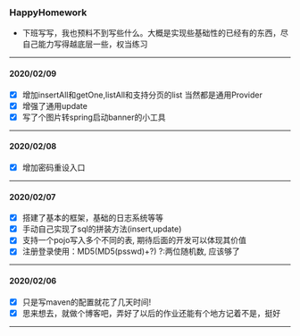 ﻿### HappyHomework
- 下班写写，我也预料不到写些什么。大概是实现些基础性的已经有的东西，尽自己能力写得越底层一些，权当练习
----

#### 2020/02/09
- [x] 增加insertAll和getOne,listAll和支持分页的list 当然都是通用Provider
- [x] 增强了通用update
- [x] 写了个图片转spring启动banner的小工具
---
#### 2020/02/08
- [x] 增加密码重设入口
---
#### 2020/02/07
- [x] 搭建了基本的框架，基础的日志系统等等
- [x] 手动自己实现了sql的拼装方法(insert,update)
- [x] 支持一个pojo写入多个不同的表, 期待后面的开发可以体现其价值
- [x] 注册登录使用：MD5(MD5(psswd)+?) ?:两位随机数, 应该够了
---
#### 2020/02/06
- [x] 只是写maven的配置就花了几天时间!
- [x] 思来想去，就做个博客吧，弄好了以后的作业还能有个地方记着不是，挺好
---
